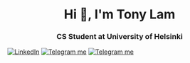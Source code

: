 <h1 align="center">Hi 👋, I'm Tony Lam</h1>
<h3 align="center">CS Student at University of Helsinki</h3>

<p align="center">
</p>

<p align="left">
    <a href="https://www.linkedin.com/in/lamtonylam" target="_blank"><img alt="LinkedIn" src="https://img.shields.io/badge/LinkedIn-0077B5?style=for-the-badge&logo=linkedin&logoColor=white"></a>
    <a href="https://telegram.me/mangoflamingo" target="_blank"><img alt="Telegram me" src="https://img.shields.io/badge/Telegram-2CA5E0?style=for-the-badge&logo=telegram&logoColor=white"></a>
    <a href="https://twitter.com/lamtonylam" target="_blank"><img alt="Telegram me" src="https://img.shields.io/badge/Twitter-1DA1F2?style=for-the-badge&logo=twitter&logoColor=white"></a>
</p>

